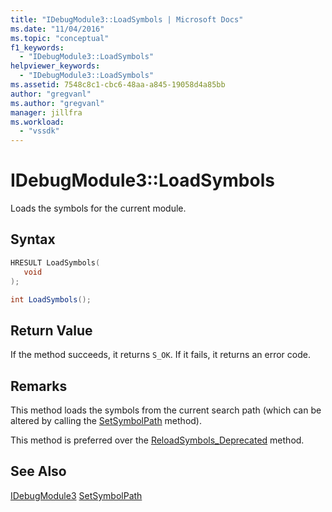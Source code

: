 ```yaml
---
title: "IDebugModule3::LoadSymbols | Microsoft Docs"
ms.date: "11/04/2016"
ms.topic: "conceptual"
f1_keywords:
  - "IDebugModule3::LoadSymbols"
helpviewer_keywords:
  - "IDebugModule3::LoadSymbols"
ms.assetid: 7548c8c1-cbc6-48aa-a845-19058d4a85bb
author: "gregvanl"
ms.author: "gregvanl"
manager: jillfra
ms.workload:
  - "vssdk"
---
```

# IDebugModule3::LoadSymbols
Loads the symbols for the current module.

## Syntax

```cpp
HRESULT LoadSymbols(
   void
);
```

```csharp
int LoadSymbols();
```

## Return Value
 If the method succeeds, it returns `S_OK`. If it fails, it returns an error code.

## Remarks
 This method loads the symbols from the current search path (which can be altered by calling the [SetSymbolPath](../../../extensibility/debugger/reference/idebugengine3-setsymbolpath.md) method).

 This method is preferred over the [ReloadSymbols_Deprecated](../../../extensibility/debugger/reference/idebugmodule2-reloadsymbols-deprecated.md) method.

## See Also
 [IDebugModule3](../../../extensibility/debugger/reference/idebugmodule3.md)
 [SetSymbolPath](../../../extensibility/debugger/reference/idebugengine3-setsymbolpath.md)